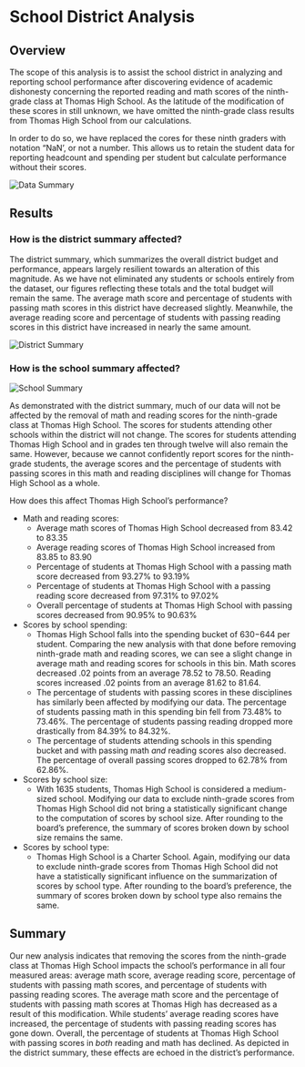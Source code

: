 # School District Analysis 

## Overview
The scope of this analysis is to assist the school district in analyzing and reporting school performance after discovering evidence of academic dishonesty concerning the reported reading and math scores of the ninth-grade class at Thomas High School. As the latitude of the modification of these scores in still unknown, we have omitted the ninth-grade class results from Thomas High School from our calculations.

In order to do so, we have replaced the cores for these ninth graders with notation “NaN’, or not a number. This allows us to retain the student data for reporting headcount and spending per student but calculate performance without their scores.

![Data Summary](Dataframe_summary.png)

## Results

### How is the district summary affected?
The district summary, which summarizes the overall district budget and performance, appears largely resilient towards an alteration of this magnitude. As we have not eliminated any students or schools entirely from the dataset, our figures reflecting these totals and the total budget will remain the same. The average math score and percentage of students with passing math scores in this district have decreased slightly. Meanwhile, the average reading score and percentage of students with passing reading scores in this district have increased in nearly the same amount.

![District Summary](District_summary.png)

### How is the school summary affected?
![School Summary](School_summary.png)

As demonstrated with the district summary, much of our data will not be affected by the removal of math and reading scores for the ninth-grade class at Thomas High School. The scores for students attending other schools within the district will not change. The scores for students attending Thomas High School and in grades ten through twelve will also remain the same. However, because we cannot confidently report scores for the ninth-grade students, the average scores and the percentage of students with passing scores in this math and reading disciplines will change for Thomas High School as a whole.

How does this affect Thomas High School’s performance?
- Math and reading scores:
    - Average math scores of Thomas High School decreased from 83.42 to 83.35
    - Average reading scores of Thomas High School increased from 83.85 to 83.90
    - Percentage of students at Thomas High School with a passing math score decreased from 93.27% to 93.19%
    - Percentage of students at Thomas High School with a passing reading score decreased from 97.31% to 97.02%
    - Overall percentage of students at Thomas High School with passing scores decreased from 90.95% to 90.63%
-	Scores by school spending:
    - Thomas High School falls into the spending bucket of $630-$644 per student. Comparing the new analysis with that done before removing ninth-grade math and reading scores, we can see a slight change in average math and reading scores for schools in this bin. Math scores decreased .02 points from an average 78.52 to 78.50. Reading scores increased .02 points from an average 81.62 to 81.64.
    - The percentage of students with passing scores in these disciplines has similarly been affected by modifying our data. The percentage of students passing math in this spending bin fell from 73.48% to 73.46%. The percentage of students passing reading dropped more drastically from 84.39% to 84.32%.
    - The percentage of students attending schools in this spending bucket and with passing math *and* reading scores also decreased. The percentage of overall passing scores dropped to 62.78% from 62.86%.
-	Scores by school size:
    - With 1635 students, Thomas High School is considered a medium-sized school. Modifying our data to exclude ninth-grade scores from Thomas High School did not bring a statistically significant change to the computation of scores by school size. After rounding to the board’s preference, the summary of scores broken down by school size remains the same.
-	Scores by school type:
    - Thomas High School is a Charter School. Again, modifying our data to exclude ninth-grade scores from Thomas High School did not have a statistically significant influence on the summarization of scores by school type. After rounding to the board’s preference, the summary of scores broken down by school type also remains the same.

## Summary
Our new analysis indicates that removing the scores from the ninth-grade class at Thomas High School impacts the school’s performance in all four measured areas: average math score, average reading score, percentage of students with passing math scores, and percentage of students with passing reading scores. The average math score and the percentage of students with passing math scores at Thomas High has decreased as a result of this modification. While students’ average reading scores have increased, the percentage of students with passing reading scores has gone down. Overall, the percentage of students at Thomas High School with passing scores in *both* reading and math has declined. As depicted in the district summary, these effects are echoed in the district’s performance.
